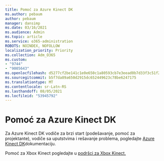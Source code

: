 ```yaml
---
title: Pomoć za Azure Kinect DK
ms.author: pebaum
author: pebaum
manager: dansimp
ms.date: 03/16/2021
ms.audience: Admin
ms.topic: article
ms.service: o365-administration
ROBOTS: NOINDEX, NOFOLLOW
localization_priority: Priority
ms.collection: Adm_O365
ms.custom:
- "9744"
- "9005643"
ms.openlocfilehash: d5277cf2be141c1e0e650c1a80593cb7e3eead0b7d33f3c51f2325abfcf618b4
ms.sourcegitcommit: b5f7da89a650d2915dc652449623c78be6247175
ms.translationtype: MT
ms.contentlocale: sr-Latn-RS
ms.lasthandoff: 08/05/2021
ms.locfileid: "53945792"
---
```

# <a name="help-with-azure-kinect-dk"></a>Pomoć za Azure Kinect DK

Za Azure Kinect DK vodiče za brzi start (podešavanje, pomoć za projektante), vodiče sa uputstvima i rešavanje problema, pogledajte [Azure Kinect DK](https://docs.microsoft.com/azure/kinect-dk/)dokumentaciju.


Pomoć za Xbox Kinect pogledajte u [podršci za Xbox Kinect.](https://www.xbox.com/Search?q=kinect&rtc=1#nav-support)